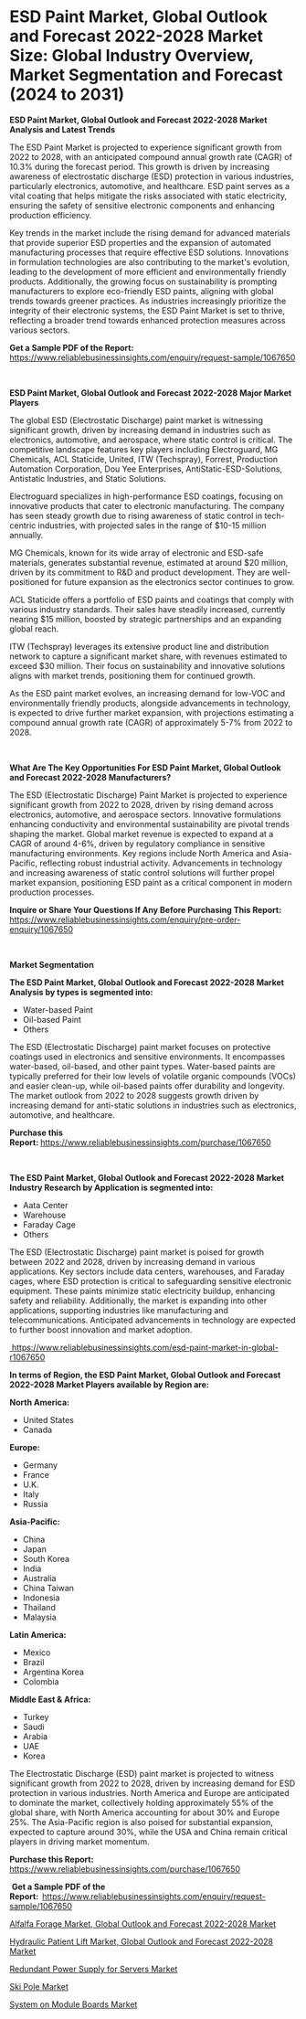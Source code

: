<p><h1>ESD Paint Market, Global Outlook and Forecast 2022-2028 Market Size: Global Industry Overview, Market Segmentation and Forecast (2024 to 2031)</h1></p><p><strong>ESD Paint Market, Global Outlook and Forecast 2022-2028 Market Analysis and Latest Trends</strong></p>
<p><p>The ESD Paint Market is projected to experience significant growth from 2022 to 2028, with an anticipated compound annual growth rate (CAGR) of 10.3% during the forecast period. This growth is driven by increasing awareness of electrostatic discharge (ESD) protection in various industries, particularly electronics, automotive, and healthcare. ESD paint serves as a vital coating that helps mitigate the risks associated with static electricity, ensuring the safety of sensitive electronic components and enhancing production efficiency.</p><p>Key trends in the market include the rising demand for advanced materials that provide superior ESD properties and the expansion of automated manufacturing processes that require effective ESD solutions. Innovations in formulation technologies are also contributing to the market's evolution, leading to the development of more efficient and environmentally friendly products. Additionally, the growing focus on sustainability is prompting manufacturers to explore eco-friendly ESD paints, aligning with global trends towards greener practices. As industries increasingly prioritize the integrity of their electronic systems, the ESD Paint Market is set to thrive, reflecting a broader trend towards enhanced protection measures across various sectors.</p></p>
<p><strong>Get a Sample PDF of the Report:&nbsp;</strong> <a href="https://www.reliablebusinessinsights.com/enquiry/request-sample/1067650">https://www.reliablebusinessinsights.com/enquiry/request-sample/1067650</a></p>
<p>&nbsp;</p>
<p><strong>ESD Paint Market, Global Outlook and Forecast 2022-2028 Major Market Players</strong></p>
<p><p>The global ESD (Electrostatic Discharge) paint market is witnessing significant growth, driven by increasing demand in industries such as electronics, automotive, and aerospace, where static control is critical. The competitive landscape features key players including Electroguard, MG Chemicals, ACL Staticide, United, ITW (Techspray), Forrest, Production Automation Corporation, Dou Yee Enterprises, AntiStatic-ESD-Solutions, Antistatic Industries, and Static Solutions. </p><p>Electroguard specializes in high-performance ESD coatings, focusing on innovative products that cater to electronic manufacturing. The company has seen steady growth due to rising awareness of static control in tech-centric industries, with projected sales in the range of $10-15 million annually.</p><p>MG Chemicals, known for its wide array of electronic and ESD-safe materials, generates substantial revenue, estimated at around $20 million, driven by its commitment to R&D and product development. They are well-positioned for future expansion as the electronics sector continues to grow.</p><p>ACL Staticide offers a portfolio of ESD paints and coatings that comply with various industry standards. Their sales have steadily increased, currently nearing $15 million, boosted by strategic partnerships and an expanding global reach.</p><p>ITW (Techspray) leverages its extensive product line and distribution network to capture a significant market share, with revenues estimated to exceed $30 million. Their focus on sustainability and innovative solutions aligns with market trends, positioning them for continued growth.</p><p>As the ESD paint market evolves, an increasing demand for low-VOC and environmentally friendly products, alongside advancements in technology, is expected to drive further market expansion, with projections estimating a compound annual growth rate (CAGR) of approximately 5-7% from 2022 to 2028.</p></p>
<p>&nbsp;</p>
<p><strong>What Are The Key Opportunities For ESD Paint Market, Global Outlook and Forecast 2022-2028 Manufacturers?</strong></p>
<p><p>The ESD (Electrostatic Discharge) Paint Market is projected to experience significant growth from 2022 to 2028, driven by rising demand across electronics, automotive, and aerospace sectors. Innovative formulations enhancing conductivity and environmental sustainability are pivotal trends shaping the market. Global market revenue is expected to expand at a CAGR of around 4-6%, driven by regulatory compliance in sensitive manufacturing environments. Key regions include North America and Asia-Pacific, reflecting robust industrial activity. Advancements in technology and increasing awareness of static control solutions will further propel market expansion, positioning ESD paint as a critical component in modern production processes.</p></p>
<p><strong>Inquire or Share Your Questions If Any Before Purchasing This Report:</strong> <a href="https://www.reliablebusinessinsights.com/enquiry/pre-order-enquiry/1067650">https://www.reliablebusinessinsights.com/enquiry/pre-order-enquiry/1067650</a></p>
<p>&nbsp;</p>
<p><strong>Market Segmentation</strong></p>
<p><strong>The ESD Paint Market, Global Outlook and Forecast 2022-2028 Market Analysis by types is segmented into:</strong></p>
<p><ul><li>Water-based Paint</li><li>Oil-based Paint</li><li>Others</li></ul></p>
<p><p>The ESD (Electrostatic Discharge) paint market focuses on protective coatings used in electronics and sensitive environments. It encompasses water-based, oil-based, and other paint types. Water-based paints are typically preferred for their low levels of volatile organic compounds (VOCs) and easier clean-up, while oil-based paints offer durability and longevity. The market outlook from 2022 to 2028 suggests growth driven by increasing demand for anti-static solutions in industries such as electronics, automotive, and healthcare.</p></p>
<p><strong>Purchase this Report:&nbsp;</strong><a href="https://www.reliablebusinessinsights.com/purchase/1067650">https://www.reliablebusinessinsights.com/purchase/1067650</a></p>
<p>&nbsp;</p>
<p><strong>The ESD Paint Market, Global Outlook and Forecast 2022-2028 Market Industry Research by Application is segmented into:</strong></p>
<p><ul><li>Aata Center</li><li>Warehouse</li><li>Faraday Cage</li><li>Others</li></ul></p>
<p><p>The ESD (Electrostatic Discharge) paint market is poised for growth between 2022 and 2028, driven by increasing demand in various applications. Key sectors include data centers, warehouses, and Faraday cages, where ESD protection is critical to safeguarding sensitive electronic equipment. These paints minimize static electricity buildup, enhancing safety and reliability. Additionally, the market is expanding into other applications, supporting industries like manufacturing and telecommunications. Anticipated advancements in technology are expected to further boost innovation and market adoption.</p></p>
<p><a href="https://www.reliablebusinessinsights.com/esd-paint-market-in-global-r1067650">&nbsp;https://www.reliablebusinessinsights.com/esd-paint-market-in-global-r1067650</a></p>
<p><strong>In terms of Region, the ESD Paint Market, Global Outlook and Forecast 2022-2028 Market Players available by Region are:</strong></p>
<p>
    <p> <strong> North America: </strong>
        <ul>
            <li>United States</li>
            <li>Canada</li>
        </ul>
        </p> 
    <p> <strong> Europe: </strong>
        <ul>
            <li>Germany</li>
            <li>France</li>
            <li>U.K.</li>
            <li>Italy</li>
            <li>Russia</li>
        </ul>
        </p> 
    <p> <strong> Asia-Pacific: </strong>
        <ul>
            <li>China</li>
            <li>Japan</li>
            <li>South Korea</li>
            <li>India</li>
            <li>Australia</li>
            <li>China Taiwan</li>
            <li>Indonesia</li>
            <li>Thailand</li>
            <li>Malaysia</li>
        </ul>
        </p> 
    <p> <strong> Latin America: </strong>
        <ul>
            <li>Mexico</li>
            <li>Brazil</li>
            <li>Argentina Korea</li>
            <li>Colombia</li>
        </ul>
        </p> 
    <p> <strong> Middle East & Africa: </strong>
        <ul>
            <li>Turkey</li>
            <li>Saudi</li>
            <li>Arabia</li>
            <li>UAE</li>
            <li>Korea</li>
        </ul>
    </p>
    </p>
<p><p>The Electrostatic Discharge (ESD) paint market is projected to witness significant growth from 2022 to 2028, driven by increasing demand for ESD protection in various industries. North America and Europe are anticipated to dominate the market, collectively holding approximately 55% of the global share, with North America accounting for about 30% and Europe 25%. The Asia-Pacific region is also poised for substantial expansion, expected to capture around 30%, while the USA and China remain critical players in driving market momentum.</p></p>
<p><strong>Purchase this Report: </strong><a href="https://www.reliablebusinessinsights.com/purchase/1067650">https://www.reliablebusinessinsights.com/purchase/1067650</a></p>
<p>&nbsp;<strong>Get a Sample PDF of the Report:&nbsp;&nbsp;</strong><a href="https://www.reliablebusinessinsights.com/enquiry/request-sample/1067650">https://www.reliablebusinessinsights.com/enquiry/request-sample/1067650</a></p>
<p><strong></strong></p>
<p><p><a href="https://github.com/FahadAhmed223/Market-Research-Report-List-1/blob/main/alfalfa-forage-market-global-outlook-and-forecast-2022-2028-market.md">Alfalfa Forage Market, Global Outlook and Forecast 2022-2028 Market</a></p><p><a href="https://github.com/MarilynDouglas476/Market-Research-Report-List-1/blob/main/hydraulic-patient-lift-market-global-outlook-and-forecast-2022-2028-market.md">Hydraulic Patient Lift Market, Global Outlook and Forecast 2022-2028 Market</a></p><p><a href="https://www.linkedin.com/pulse/redundant-power-supply-servers-market-share-analysis-growth-a7cmf?trackingId=3zABbaJFRn2AxIUxStG7sw%3D%3D">Redundant Power Supply for Servers Market</a></p><p><a href="https://issuu.com/reportprime-2/docs/ski-pole-market-size-2030.pptx_4c819c4a4355d7">Ski Pole Market</a></p><p><a href="https://www.linkedin.com/pulse/system-module-boards-market-global-insights-regional-analysis-zinjf?trackingId=SGrtK7yYTvG4p4V3%2FGUiyg%3D%3D">System on Module Boards Market</a></p></p>